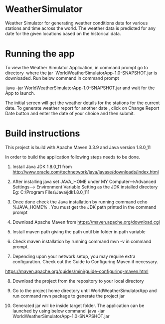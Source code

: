 # WeatherSimulator

Weather Simulator for generating weather conditions data for various stations and time across the world. The weather data is predicted for any date for the given locations based on the historical data.

# Running the app

To view the Weather Simulator Application, in command prompt go to directory  where the jar  WorldWeatherSimulatorApp-1.0-SNAPSHOT.jar is downloaded. Run below command in command prompt

 java -jar WorldWeatherSimulatorApp-1.0-SNAPSHOT.jar and wait for the App to launch.
 
The initial screen will get the weather details for the stations for the current date. To generate  weather report for another date , click on Change Report Date button and enter the date of your choice and then submit.

# Build instructions


This project is build with Apache Maven 3.3.9 and Java version 1.8.0_11


In order to build the application following steps needs to be done.


1. Install Java JDK 1.8.0_11 from http://www.oracle.com/technetwork/java/javase/downloads/index.html


2. After installing java set JAVA_HOME under MY Computer-->Advanced Settings-->  Environment Variable Setting as the JDK installed directory  Eg: C:\Program Files\Java\jdk1.8.0_111


3. Once done check the Java installation by running command echo %JAVA_HOME% . You must get the JDK path printed in the command prompt


4. Download  Apache Maven from  https://maven.apache.org/download.cgi

5. Install maven path giving the path until bin folder in path variable


6. Check maven installation by running command mvn -v in command prompt.


7. Depending upon your network setup, you may require extra configuration. Check out the Guide to Configuring Maven if necessary.

 https://maven.apache.org/guides/mini/guide-configuring-maven.html
 
8.  Download the project from the repository to your local directory
 
9.  Go to the project home directory until WorldWeatherSimulatorApp and run command mvn package to generate the project jar

10. Generated jar will be inside target folder. The application can be launched by using below command  java -jar WorldWeatherSimulatorApp-1.0-SNAPSHOT.jar 
 



 
